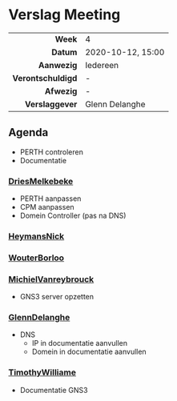 # Verslag Meeting

|                     |                   |
|--------------------:|:------------------|
|            **Week** | 4                 |
|           **Datum** | 2020-10-12, 15:00 |
|        **Aanwezig** | Iedereen          |
| **Verontschuldigd** | -                 |
|         **Afwezig** | -                 |
|    **Verslaggever** | Glenn Delanghe    |

## Agenda
- PERTH controleren
- Documentatie


### [DriesMelkebeke](https://github.com/DriesMelkebeke)
- PERTH aanpassen
- CPM aanpassen
- Domein Controller (pas na DNS)

### [HeymansNick](https://github.com/HeymansNickk)


### [WouterBorloo](https://github.com/wouterBorloo)


### [MichielVanreybrouck](https://github.com/MichielVanreybrouck)
- GNS3 server opzetten

### [GlennDelanghe](https://github.com/GlennDelanghe)
- DNS
  - IP in documentatie aanvullen
  - Domein in documentatie aanvullen

### [TimothyWilliame](https://github.com/scoffir)
- Documentatie GNS3